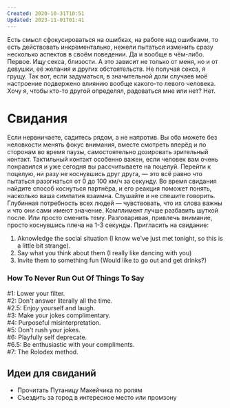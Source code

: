 ```yaml
---
Created: 2020-10-31T10:51
Updated: 2023-11-01T01:41
---
```

Есть смысл сфокусироваться на ошибках, на работе над ошибками, то есть действовать инкрементально, нежели пытаться изменить сразу несколько аспектов в своём поведении. Да и вообще в чём-либо.
Первое. Ищу секса, близости. А это зависит не только от меня, но и от девушки, её желания и других обстоятельств. Не получая секса, я грущу. Так вот, если задуматься, в значительной доли случаев моё настроение подвержено влиянию вообще какого-то левого человека. Хочу я, чтобы кто-то другой определял, радоваться мне или нет? Нет.
# Свидания
Если нервничаете, садитесь рядом, а не напротив. Вы оба можете без неловкости менять фокус внимания, вместе смотреть вперёд и по сторонам во время паузы, самостоятельно дозировать зрительный контакт.
Тактильный контакт особенно важен, если человек вам очень понравился и уже сегодня вы рассчитываете на поцелуй. Перейти к поцелую, ни разу не коснувшись друг друга, — это всё равно что пытаться разогнаться от 0 до 100 км/ч за секунду. Во время свидания найдите способ коснуться партнёра, и его реакция поможет понять, насколько ваша симпатия взаимна.
Слушайте и не спешите говорить. Глубинная потребность всех людей — чувствовать, что их слова важны и что они сами имеют значение.
Комплимент лучше разбавить шуткой после. Или просто сменить тему.
Разговаривая, привлечь внимание, просто коснувшись плеча на 1-3 секунды.
Пригласить на свидание:
1. Aknowledge the social situation (I know we've just met tonight, so this is a little bit strange).
2. Say what you think about them (I really like dancing with you)
3. Invite them to something fun (Would like to go out and get drinks?)
### How To Never Run Out Of Things To Say
\#1: Lower your filter.  
\#2: Don't answer literally all the time.  
\#2.5: Enjoy yourself and laugh.  
\#3: Make your jokes complimentary.  
\#4: Purposeful misinterpretation.  
\#5: Don't rush your jokes.  
\#6: Playfully self deprecate.  
\#6.5: Be enthusiastic with your compliments.  
\#7: The Rolodex method.  
## Идеи для свиданий
- Прочитать Путаницу Макейчика по ролям
- Съездить за город в интересное место или промзону
